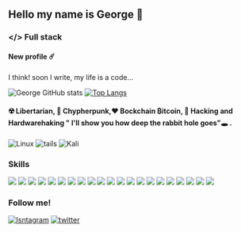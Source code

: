 ## Hello my name is George 🤟

### </> Full stack 
#### New profile  ☄️ 
I think! soon I write, my life is a code...

![George GitHub stats](https://github-readme-stats.vercel.app/api?username=GeorgeCorreaDev&show_icons=true&theme=dark)
[![Top Langs](https://github-readme-stats.vercel.app/api/top-langs/?username=GeorgeCorreaDev&theme=blue-green)](https://github.com/GeorgeCorreaDev/github-readme-stats)
#### ☢️ Libertarian, 🔏 Chypherpunk,♥️ Bockchain ₿itcoin, 🐰 Hacking and Hardwarehaking " I'll show you how deep the rabbit hole goes"🕳 .
![Linux](https://img.shields.io/badge/Linux-FCC624?style=for-the-badge&logo=linux&logoColor=black)
![tails](https://img.shields.io/badge/Tails%20-56347C?&style=for-the-badge&logo=tails&logoColor=white)
![Kali](https://img.shields.io/badge/Kali_Linux-557C94?style=for-the-badge&logo=kali-linux&logoColor=white)
### Skills
![](https://img.shields.io/badge/Python-3776AB?style=for-the-badge&logo=python&logoColor=white)
![](https://img.shields.io/badge/C%2B%2B-00599C?style=for-the-badge&logo=c%2B%2B&logoColor=white)
![](https://img.shields.io/badge/C%23-239120?style=for-the-badge&logo=c-sharp&logoColor=white)
![](https://img.shields.io/badge/Java-ED8B00?style=for-the-badge&logo=java&logoColor=white)
![](https://img.shields.io/badge/HTML-239120?style=for-the-badge&logo=html5&logoColor=white)
![](https://img.shields.io/badge/CSS-239120?&style=for-the-badge&logo=css3&logoColor=white)
![](https://img.shields.io/badge/JavaScript-F7DF1E?style=for-the-badge&logo=javascript&logoColor=black)
![](https://img.shields.io/badge/Go-00ADD8?style=for-the-badge&logo=go&logoColor=white)
![](https://img.shields.io/badge/Ruby-CC342D?style=for-the-badge&logo=ruby&logoColor=white)
![](https://img.shields.io/badge/Kotlin-0095D5?&style=for-the-badge&logo=kotlin&logoColor=white)
![](https://img.shields.io/badge/Perl-39457E?style=for-the-badge&logo=perl&logoColor=white)
![](https://img.shields.io/badge/Amazon_AWS-232F3E?style=for-the-badge&logo=amazon-aws&logoColor=white)
![](https://img.shields.io/badge/SQLite-07405E?style=for-the-badge&logo=sqlite&logoColor=white)
![](https://img.shields.io/badge/React-20232A?style=for-the-badge&logo=react&logoColor=61DAFB)
![](https://img.shields.io/badge/Vue.js-35495E?style=for-the-badge&logo=vue.js&logoColor=4FC08D)
![](https://img.shields.io/badge/Angular-DD0031?style=for-the-badge&logo=angular&logoColor=white)
![](https://img.shields.io/badge/Bootstrap-563D7C?style=for-the-badge&logo=bootstrap&logoColor=white)
![](https://img.shields.io/badge/Django-092E20?style=for-the-badge&logo=django&logoColor=white)
![](https://img.shields.io/badge/Ruby_on_Rails-CC0000?style=for-the-badge&logo=ruby-on-rails&logoColor=white)
![](https://img.shields.io/badge/MongoDB-4EA94B?style=for-the-badge&logo=mongodb&logoColor=white)
![](https://img.shields.io/badge/MySQL-00000F?style=for-the-badge&logo=mysql&logoColor=white)

   


### Follow me!

[![Isntagram](https://img.shields.io/badge/Instagram-E4405F?style=for-the-badge&logo=instagram&logoColor=white)](https://www.instagram.com/ac_developer/)
[![twitter](https://img.shields.io/badge/Twitter-1DA1F2?style=for-the-badge&logo=twitter&logoColor=white)](https://twitter.com/GeorgeCorra3)
